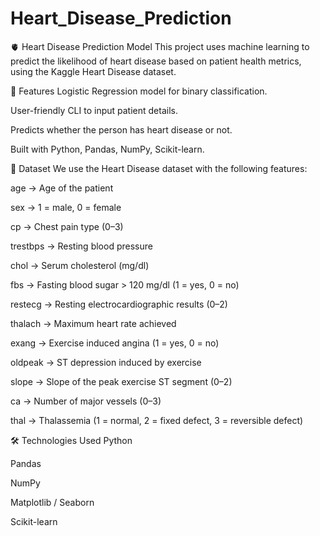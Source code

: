# Heart_Disease_Prediction
🫀 Heart Disease Prediction Model
This project uses machine learning to predict the likelihood of heart disease based on patient health metrics, using the Kaggle Heart Disease dataset.

📌 Features
Logistic Regression model for binary classification.

User-friendly CLI to input patient details.

Predicts whether the person has heart disease or not.

Built with Python, Pandas, NumPy, Scikit-learn.

📂 Dataset
We use the Heart Disease dataset with the following features:

age → Age of the patient

sex → 1 = male, 0 = female

cp → Chest pain type (0–3)

trestbps → Resting blood pressure

chol → Serum cholesterol (mg/dl)

fbs → Fasting blood sugar > 120 mg/dl (1 = yes, 0 = no)

restecg → Resting electrocardiographic results (0–2)

thalach → Maximum heart rate achieved

exang → Exercise induced angina (1 = yes, 0 = no)

oldpeak → ST depression induced by exercise

slope → Slope of the peak exercise ST segment (0–2)

ca → Number of major vessels (0–3)

thal → Thalassemia (1 = normal, 2 = fixed defect, 3 = reversible defect)

🛠 Technologies Used
Python

Pandas

NumPy

Matplotlib / Seaborn

Scikit-learn

